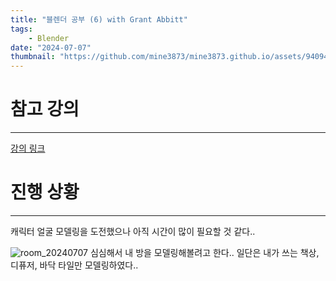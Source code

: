 ```yaml
---
title: "블렌더 공부 (6) with Grant Abbitt"
tags:
    - Blender
date: "2024-07-07"
thumbnail: "https://github.com/mine3873/mine3873.github.io/assets/94094712/dcc42f8d-d32b-4568-9df2-167b790b2c61"
---
```


# 참고 강의
---
[강의 링크](https://www.udemy.com/course/blender-tutorial-korean/?couponCode=OF52424)


# 진행 상황
---
캐릭터 얼굴 모델링을 도전했으나 아직 시간이 많이 필요할 것 같다..

![room_20240707](https://github.com/mine3873/mine3873.github.io/assets/94094712/dcc42f8d-d32b-4568-9df2-167b790b2c61)
심심해서 내 방을 모델링해볼려고 한다.. 일단은 내가 쓰는 책상, 디퓨저, 바닥 타일만 모델링하였다..